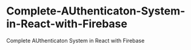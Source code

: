# Complete-AUthenticaton-System-in-React-with-Firebase
Complete AUthenticaton System in React with Firebase
